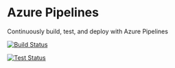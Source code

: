 # Azure Pipelines
Continuously build, test, and deploy with Azure Pipelines

[![Build Status](https://dev.azure.com/lbdonascimento/lbdonascimento/_apis/build/status/lednascimento.AzurePipelinesTest%20(1)?branchName=master)](https://dev.azure.com/lbdonascimento/lbdonascimento/_build/latest?definitionId=2&branchName=master)


[![Test Status](https://dev.azure.com/lbdonascimento/lbdonascimento/_apis/test/status/lednascimento.AzurePipelinesTest%20(1)?branchName=master)](https://dev.azure.com/lbdonascimento/lbdonascimento/_test/latest?definitionId=2&branchName=master)
